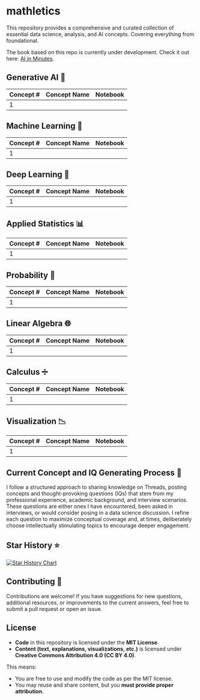 # mathletics

This repository provides a comprehensive and curated collection of essential data science, analysis, and AI concepts. Covering everything from foundational.

The book based on this repo is currently under development. Check it out here: [AI in Minutes](https://aiinminutes.github.io/content/intro.html).

## Generative AI 🤖

| Concept # | Concept Name | Notebook |
|-----------|--------------|----------|
| 1 |  |  |


## Machine Learning 🔧

| Concept # | Concept Name | Notebook |
|-----------|--------------|----------|
| 1 |  |  |

## Deep Learning 🧠

| Concept # | Concept Name | Notebook |
|-----------|--------------|----------|
| 1 |  |  |

## Applied Statistics 📊

| Concept # | Concept Name | Notebook |
|-----------|--------------|----------|
| 1 |  |  |


## Probability 🎲

| Concept # | Concept Name | Notebook |
|-----------|--------------|----------|
| 1 |  |  |

## Linear Algebra 🌐
| Concept # | Concept Name | Notebook |
|-----------|--------------|----------|
| 1 |  |  |

## Calculus ➗

| Concept # | Concept Name | Notebook |
|-----------|--------------|----------|
| 1 |  |  |


## Visualization 📉

| Concept # | Concept Name | Notebook |
|-----------|--------------|----------|
| 1 |  |  |

## Current Concept and IQ Generating Process 🔄
I follow a structured approach to sharing knowledge on Threads, posting concepts and thought-provoking questions (IQs) that stem from my professional experience, academic background, and interview scenarios. These questions are either ones I have encountered, been asked in interviews, or would consider posing in a data science discussion. I refine each question to maximize conceptual coverage and, at times, deliberately choose intellectually stimulating topics to encourage deeper engagement.

## Star History ⭐

[![Star History Chart](https://api.star-history.com/svg?repos=AIinMinutes/Data-Science-IQs&type=Date)](https://star-history.com/#AIinMinutes/Data-Science-IQs&Date)

## Contributing 🤝
Contributions are welcome! If you have suggestions for new questions, additional resources, or improvements to the current answers, feel free to submit a pull request or open an issue.

## License

- **Code** in this repository is licensed under the **MIT License**.  
- **Content (text, explanations, visualizations, etc.)** is licensed under **Creative Commons Attribution 4.0 (CC BY 4.0)**.  

This means:
- You are free to use and modify the code as per the MIT license.  
- You may reuse and share content, but you **must provide proper attribution**.  
